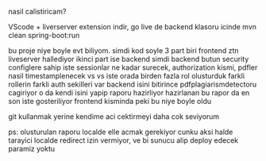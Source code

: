 nasil calistiricam?

VScode + liverserver extension indir, go live de backend klasoru icinde mvn clean spring-boot:run

bu proje niye boyle evt biliyom. simdi kod soyle 3 part biri frontend ztn liveserver hallediyor ikinci part ise backend simdi backend butun security configlere sahip iste sessionlar ne kadar surecek, authorization kismi, pdfler nasil timestamplenecek vs vs iste orada birden fazla rol olusturduk farkli rollerin farkli auth sekilleri var backend isini bitirince pdfplagiarismdetectoru cagiriyor o da kendi isini yapip raporu hazirliyor hazirlanan bu rapor da en son iste gosteriliyor frontend kisminda peki bu niye boyle oldu

git kullanmak yerine kendime aci cektirmeyi daha cok seviyorum

ps: olusturulan raporu localde elle acmak gerekiyor cunku aksi halde tarayici localde redirect izin vermiyor, ve bi sunucu alip deploy edecek paramiz yoktu

